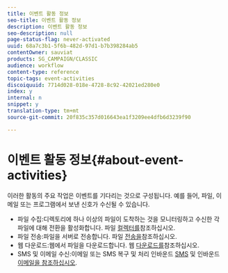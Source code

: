 ```yaml
---
title: 이벤트 활동 정보
seo-title: 이벤트 활동 정보
description: 이벤트 활동 정보
seo-description: null
page-status-flag: never-activated
uuid: 68a7c3b1-5f6b-482d-97d1-b7b398284ab5
contentOwner: sauviat
products: SG_CAMPAIGN/CLASSIC
audience: workflow
content-type: reference
topic-tags: event-activities
discoiquuid: 7714d028-018e-4728-8c92-42021ed280e0
index: y
internal: n
snippet: y
translation-type: tm+mt
source-git-commit: 20f835c357d016643ea1f3209ee4dfb6d3239f90

---
```



# 이벤트 활동 정보{#about-event-activities}

이러한 활동의 주요 작업은 이벤트를 기다리는 것으로 구성됩니다. 예를 들어, 파일, 이메일 또는 프로그램에서 보낸 신호가 수신될 수 있습니다.

* 파일 수집:디렉토리에 하나 이상의 파일이 도착하는 것을 모니터링하고 수신한 각 파일에 대해 전환을 활성화합니다. 파일 [컬렉터를](../../workflow/using/file-collector.md)참조하십시오.
* 파일 전송:파일을 서버로 전송합니다. 파일 [전송을](../../workflow/using/file-transfer.md)참조하십시오.
* 웹 다운로드:웹에서 파일을 다운로드합니다. 웹 [다운로드를](../../workflow/using/web-download.md)참조하십시오.
* SMS 및 이메일 수신:이메일 또는 SMS 복구 및 처리 인바운드 [SMS](../../workflow/using/inbound-sms.md) 및 인바운드 [이메일을 참조하십시오](../../workflow/using/inbound-emails.md).


